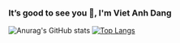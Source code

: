 ### It’s good to see you 👋, I'm Viet Anh Dang


![Anurag's GitHub stats](https://github-readme-stats.vercel.app/api?username=vietanhdang&theme=default&show_icons=true)
[![Top Langs](https://github-readme-stats.vercel.app/api/top-langs/?username=vietanhdang&layout=compact)](https://github.com/anuraghazra/github-readme-stats)




<!--
**vietanhdang/vietanhdang** is a ✨ _special_ ✨ repository because its `README.md` (this file) appears on your GitHub profile.

Here are some ideas to get you started:

- 🔭 I’m currently working on ...
- 🌱 I’m currently learning ...
- 👯 I’m looking to collaborate on ...
- 🤔 I’m looking for help with ...
- 💬 Ask me about ...
- 📫 How to reach me: ...
- 😄 Pronouns: ...
- ⚡ Fun fact: ...
-->
